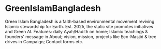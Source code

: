 # GreenIslamBangladesh
Green Islam Bangladesh is a faith-based environmental movement reviving Islamic stewardship for Earth. Est. 2025, the static site promotes initiatives and Green AI. Features: daily Ayah/Hadith on home; Islamic teachings &amp; founders' message in About; vision, mission, projects like Eco-Masjid &amp; tree drives in Campaign; Contact forms etc.
